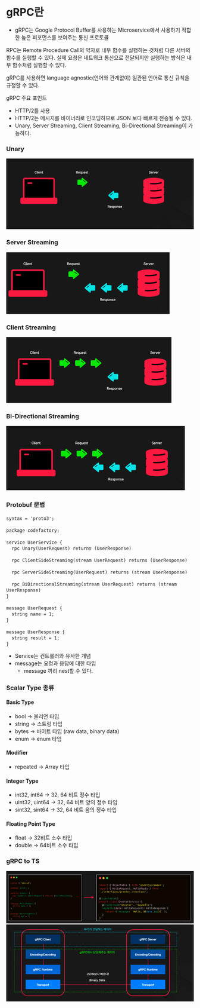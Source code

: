 # gRPC란

- gRPC는 Google Protocol Buffer를 사용하는 Microservice에서 사용하기 적합한 높은 퍼포먼스를 보여주는 통신 프로토콜

RPC는 Remote Procedure Call의 약자로 내부 함수를 실행하는 것처럼 다른 서버의 함수를 실행할 수 있다. 실제 요청은 네트워크 통신으로 전달되지만 실행하는 방식은 내부 함수처럼 실행할 수 있다.

gRPC를 사용하면 language agnostic(언어와 관계없이) 일관된 언어로 통신 규칙을 규정할 수 있다.

gRPC 주요 포인트

- HTTP/2를 사용
- HTTP/2는 메시지를 바이너리로 인코딩하므로 JSON 보다 빠르게 전송될 수 있다.
- Unary, Server Streaming, Client Streaming, Bi-Directional Streaming이 가능하다.

### Unary

![poster](./images/unary.png)

### Server Streaming

![poster](./images/server-streaming.png)

### Client Streaming

![poster](./images/client-streaming.png)

### Bi-Directional Streaming

![poster](./images/bi-directional-streaming.png)

### Protobuf 문법

```grpc
syntax = 'proto3';

package codefactory;

service UserService {
  rpc Unary(UserRequest) returns (UserResponse)

  rpc ClientSideStreaming(stream UserRequest) returns (UserResponse)

  rpc ServerSideStreaming(UserRequest) returns (stream UserResponse)

  rpc BiDirectionalStreaming(stream UserRequest) returns (stream UserResponse)
}

message UserRequest {
  string name = 1;
}

message UserResponse {
  string result = 1;
}

```

- Service는 컨트롤러와 유사한 개념
- message는 요청과 응답에 대한 타입
  - message 끼리 nest할 수 있다.

### Scalar Type 종류

#### Basic Type

- bool -> 불리언 타입
- string -> 스트링 타입
- bytes -> 바이트 타입 (raw data, binary data)
- enum -> enum 타입

#### Modifier

- repeated -> Array 타입

#### Integer Type

- int32, int64 -> 32, 64 비트 정수 타입
- uint32, uint64 -> 32, 64 비트 양의 정수 타입
- sint32, sint64 -> 32, 64 비트 음의 정수 타입

#### Floating Point Type

- float -> 32비트 소수 타입
- double -> 64비트 소수 타입

### gRPC to TS

![poster](./images/grpc_ts1.png)
![poster](./images/grpc_ts2.png)
